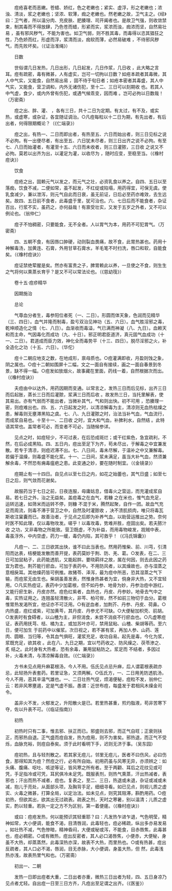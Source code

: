 <!-- { "loadSidebar": true } -->
　　痘疮喜老而恶嫩。苍蜡、娇红，色之老嫩也；紧实、虚浮，形之老嫩也；浓浊、清淡，浆之老嫩也；坚浓、软薄，痂之老嫩也。然老嫩之故，卫气主之。《经》曰：卫气者，所以温分肉、充皮肤、肥腠理、司开阖者也。是故卫气强，则收敛禁束，制其毒而不得放肆，乃色苍而蜡，形紧而实，浆浓而浊，痂浓而坚，自然易壮易 ，虽有邪风秽气，不能为害也。如卫气弱，则不胜其毒，而毒得以恣其猖狂之性，乃色娇而红，形虚而浮，浆清而淡，痂软而薄，必然易破难 ，不待邪风秽气，而先败坏矣。（《证治准绳》）

　　日数

　　世俗谓几日发热，几日出形，几日起发，几日作浆，几日收 ，此大略之言耳。痘有疏密，毒有微甚，人有虚实，岂可一切拘以日数？如疮本疏者其毒微，其人中气实，又能食，自然易出易 ，固不待于旬日者；如疮本密者其毒盛，其人中气实，又能食，营卫调和，内外无诸伤犯，至十二、三日可以刻期收 也。若其人中气虚，食少，或内外曾有伤犯，或遇气候乖变，因而难 。岂可必拘以日数哉！（万密斋）

　　痘之出、胖、灌、 ，各有三日，共十二日为定期。有太过，有不及，或实热，或虚寒，或杂证，各宜随证调治。○凡痘每粒以十二日为期，有先出者，有后出者，何得限期概论？（《仁端录》）

　　痘之出，有热一、二日而即出者，有热至五、六日而始出者，则三日见标之说不必拘。有一出便尽者，有出至五、六日犹未尽者，则三日出齐之说不必拘。有至七、八日而始灌者，有灌至十五、六日而未收者，则三日灌脓，三日收 之说又不必拘。莫若以出齐为出，以灌足为灌，以收尽为 ，随时应变，至稳至当。（《橡村痘诀》）

　　饮食

　　痘疮之出，固赖元气以发之，而元气之壮，必资乳食以养之。自四、五日以至落痂，饮食不减，二便如常，虽不起发，不红绽或陷塌，用药得宜，可保无虞。使乳食减少，兼以泄泻，则元气自此而日衰，虽无前证，日后必至药亦难效，去生远矣。故四、五日前不食者，此毒盛于里，犹可治也。六、七日后而不能食者，杂证百出，行浆不实，虽药之，亦何益哉！有禀受壮实，又发于五岁之外者，又不可以例论也。（翁仲仁）

　　痘子不怕稠密，只要能食，无不全者。人以胃气为本，用药不可犯胃气。（万密斋）

　　四、五朝不食，有因唇口肿硬，动则裂血畏痛，故不食，此胃热甚也。药用十神解毒汤，加黄连、石膏，外用甘草石膏水，羊毛笔不时扫洗，唇口和软，自能食矣。（《橡村痘诀》）

　　痘证禁绝荤腥是矣。然亦有富贵之子，脾胃赖此以养，一旦使之不食，则生生之气将何以熏蒸长育乎？是又不可以常法论也。（《慈幼筏》）

　　卷十五·痘疹精华

　　因期施治

　　总论

　　气尊血分者生，毒参阳位者死（一、二日）。形圆而体天象，色润而见精华（三、四日）。血气并隆而制毒，盈亏双治见神功（五、六日）。血气胜淫邪之毒，乾坤顺造化之情（七、八日）。血渐收而毒溢，气已满而神凝（八、九日）。血赖天和而主命，气因毒化而成功（九、十日）。邪正明君臣道济，真元固气血成功（十一、二日）。君道成而臣力效，神化全而毒势平（十三、四日）。脱尽淫邪之火，补全造化之功（十五、六日）。（华佗）

　　痘十二朝应地支之数，在地成形，禀母质也。○痘灌满即收，月盈则蚀之象，阴之属也。○痘十二朝如围屏十二幅，文之一面自有接续，画之一面自春景到冬景，缺不得一幅。○痘发如放烟火，故事藏在里面，药线一着，自然根据次而出。（《橡村痘诀》）

　　夫痘由中以达外，用药因期而变通。以常言之，发热三日而后见标，出齐三日而后起胀，蒸长三日而后灌脓，浆满三日而后收 。故发热三日，当托里解表，使其易出。亦有气弱而不能出者，当微补其气，气和则出快。初不可用 ，恐腠理一密，则痘难出也。四、五、六日起发之时，以清凉解毒为主，清凉则无血热枯燥之患，解毒则无壅滞黑陷之虞。七、八、九日灌脓之时，治法当补气血，气血流行，而成浆自易也。十至十一、二日收 之时，宜大和气血，补脾利水，自然结 。此特语其常也。盖常者可必，而变者不可必，当随候参详。

　　见点之时，如痘轻少，不可过表，在后恐成斑烂；或干红紫色，急宜疏利，不然，在后必成黑陷。四、五日内，痘出至足下为齐，苟未尽出，于解毒之中宜兼发散。若专于清凉，则痘迟滞不出。七、八日间，毒未尽解，于温补之中又兼解毒。若偏于温燥，则毒盛不能化浆。十一、二日间，浆未满足，虽当大补气血，然须兼解余毒，不然恐有痈毒瘟疤之患。此变通之妙，要在随时制宜。（《金镜录》）

　　痘期止有一十四日。自见点以至七日之内，如花之始蕾也，其气日盛；如至七日之后，则气敛而花谢矣。

　　故服药当于七日之前，日夜连服，毋庸姑息，借毒火之营运，而充灌成浆自易。若七日之外，治之无益矣。盖痘毒之在血气，若糠 之在米也，惟气血充足，运转迅速，如筛米而运转不停，则糠 不混于米，腾然起聚，自作一团。故血气充足而周流，则毒不滞于营卫之中，自然及时灌脓收 ，决不溃肌损肉，唯只将毒瓦斯收注窠囊而已。故善治者，于见点之后即为补养气血，以助营运推出之势。奈何时医不知此理，仅以毒物攻发。嗟乎！以毒攻毒，势难并胜，痘固出矣。若夫脓汁收 之功，又非毒物之所能致。营卫既虚，不为补益，而用毒物峻发，戕贼中表，毒虽浮外，中内空虚，药力一缓，毒仍内陷，其可救乎！（《冯氏锦囊》）

　　凡痘一、二、三日欲其出快，谁不曰此当表也。然用药惟柴、前、川芎，引清阳而达表，桔梗能发散而善开提，表药莫妙于荆、防、羌、葛。○发表，在二、三日可加鼠粘子，此药能透肌，又能起胖。要晓羁绊之故，属在何因，则去此因之药宜为君也。荆芥能行瘀血，可加于表药中。不用防风者，以其燥故也，亦与湿蒸之意相戾耳。其他燥药皆可例推。故猪苓、泽泻，最为痘中所恶，恐其湿蒸之气下输，而痘浆无由生也。柴胡虽善发表，然惟身热甚者为宜，倘身非大热，又不宜轻用。○凡实热痘证，表药中少加葛根，但不如丹参、地骨为妙，丹参治痘中游红，又能行瘀生新，丹皮亦然。痘色红紫者，血热也，丹皮、丹参妙。地骨去气中之毒，实热证用之。连翘虽轻清散火，非芩、柏可侔，然不如前三物切于血分。葛根惟胃热发渴所宜，他证亦不可泛用。○有逆血者，加荆芥、丹参、丹皮、荷鼻。○内热盛，痘红或紫，可加黄芩，其丹皮、丹参尤不可缺。○大便秘加枳壳、前胡。○发表时有食碍者，以山楂为主，非但消食，未尝不消痰不行瘀血也。○凡虚寒痘证，表药用抚芎、桔、橘为主，或加苏叶亦可，禁用鼠粘、山楂、柴胡等药。至六日，便可加生 于前药中以催浆。次日视之，若不甚有浆，再加人参、山药、莲肉、圆眼、当归等，令其血气俱旺，灌浆充足，收功自易。起先是毒，今化为浆，浆既充足，欲其收 。此在八、九日之期，宜以芍药收之、防风燥之、茯苓渗之、炙 结之。此时身有大热者，恐有余毒，兼用鼠粘防之。浆足而 不结者，多因过补，火毒未清，与清凉解毒自效。（《仁端录》）

　　方书未见点用升麻葛根汤，今人不用。伍氏见点忌升麻，后人谓葛根表疏亦忌，此轻扬升表套药。若里证急，又须两解。○伍氏方，一、二日用羌防透肌汤，今人不用，恶其辛温气雄也。一、二日壮热气促，烦渴便秘，痘粒不发，翁仲仁云：若非风寒壅遏，定是气虚不振。愚谓：近世布痘，每盛发于君相风木燥金司令。

　　盖非火不发，火郁发之，升阳散火是已。若里热甚重，煎灼脂液，苟非苦寒下夺，佐以升表不可。（《临证指南》）

　　初热

　　初热时只有二事，惟去邪、扶正而已。邪盛则去邪，而正气自旺；正衰则扶正，而邪热自退。正气盛而痘自发，热为痘用，则不为害矣。邪热退，而正气不受烁，血脉充裕，则痘自泰矣。须于此时看明下手，迟则无济于事。（吴东园）

　　痘初热，且与轻剂散之。若其家无痘儿，邻里无痘儿，医者不曰伤风，必曰伤食，那得知其为痘？然痘之行，必有所自始。初用药虽与风寒无异，亦须辨之：如头痛、腹痛、呕吐、咳逆等证，皆风寒之所有者。至于两颧、耳后之花纹见或可凭，手足指冷或可凭，耳尻俱冷未足凭。既服表剂，则热气熏蒸，汗出热减者，表邪也；汗出而热不减者，痘也。复表之，至二、三日，热退或未退，杂证或减或未减，抱儿于亮处，从面部头项，及胸背手足，细细寻看。如已见点，则视儿质之虚实、火毒之微甚，打算全局，以定治法。如未见点，则究其阻滞，斟酌用药。○痘初热，但欲其出，欲其出无过疏表。疏表之剂，天时之寒暑，别以温清；儿质之虚实，酌以轻重。若执一定之方不为区别，第一着便瘥。（《橡村痘诀》）

　　或曰：痘疮发热，何以能预识其轻重耶？曰：凡发热乍进乍退，气色明莹，精神如常，大小便调，能食不渴，目清唇润，此毒轻也，痘必稀疏，纵出多亦易发易 。如壮热不减，气色惨暗，精神昏闷，大便或秘或泻，不能食，目赤唇焦，此毒甚也，痘必稠密。○或有微热，痘出反密者，其人必口渴唇焦，小便赤，大便秘，身虽不大热，却蒸蒸然，此毒深热亦深，故表不大热，而里热也。○或有热甚，痘出反疏者，其人口必不渴，唇润，目无赤脉，大小便调，身虽大热，但 然，此毒浅热亦浅，故表热里气和也。（万密斋）

　　初出一、二朝

　　发热一日即出痘者大重，二日出者亦重，微热三日出者为轻，四、五日身凉乃见点者尤轻。自出痘一日至三日方齐，凡痘出至足谓之出齐。（《医鉴》）

